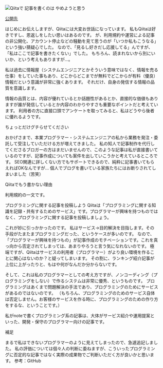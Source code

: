 ![Qiitaで 記事を書くのは やめようと思う](https://user-images.githubusercontent.com/15845907/88916405-faa5ed80-d2a0-11ea-92a5-f7150671a0a0.png)

[公開先](https://note.com/nomuragoro/n/ndc77430d723c)

はじめにお伝えしますが、Qiitaには大変お世話になっています。
私もQiitaは好きですし、恩返しをしたい思いはあるのです。
が、利用規約や運営による記事の非公開化、アカウント停止などの騒動を見て思うのが「いつか私もこうなる」という強い猜疑心でした。
なので、「見るし好きだし応援してる」んですが、「私はここで記事を書きたくない」でした。
もちろん、読まれないから別にいいか、という考えもありますが…。

私は過去に情報屋（システムエンジニアとかそういう意味ではなく、情報を売る仕事）をしていた事もあり、どこからどこまでが無料でどこからが有料（優良）情報だという意識が非常に強くあります。
それだけ、自身の発信する情報の品質を意識します。

情報の品質とは、内容が優れているとか話題性があるとか、直接的な価値もありますが誰が発信しているとか内容のわかりやすさも重要なポイントだと考えています。
利用者の方に直接口頭でアンケートを取ってみると、私はどうやら後者に優れるようです。

ちょっとだけグチらせてください

おかげさまで、本業プログラマー・システムエンジニアの私から業務を発注・委託して受注していただける方が増えてきました。
私の知人で記事制作を代行してくださるブロガーの方はまだいませんので、このような記事は私が直接書いているのですが、記事作成についても案件を出していこうかと考えているところです。
SEO関連に詳しくない方でもサポートできるので、純粋に記事書いてもらえればOKなんですが…
個人でブログを書いている家族たちにはお断りされてしまいました（苦笑）

Qiitaでもう書かない理由

利用規約の一文です。

プログラミングに関する記事を投稿しよう
Qiitaは「プログラミングに関する知識を記録・共有するためのサービス」です。プログラマーが興味を持つものではなく、プログラミングに関する記事を投稿しましょう。

これが妙に引っかかったのです。
私はサービス→目的解決を目指します。その手段がたまたまプログラミングだった、というケースが多いのです。
なので、「プログラマーが興味を持つもの」が記事作成のモチベーションです。これを真っ向から否定されてしまっては、あまりやろうと言う気になれないのです。
極端ですが、Qiitaはサービスの利用者（プログラマー）がより良い環境を作ることに関心はないのか？と疑ってしまいます。
その割に、ランキング紹介記事が上位に上がったりと、もはや何がなんだか分からないです。

そして、これは私のプログラマーとしての考え方ですが、ノンコーディング（プログラミングをしない）で作るシステムは非常に優秀、というものです。
プログラミングはあくまで問題解決の手法であり、プログラミングのためにサービスがあるのではないのです。
（もちろん、プログラミングのためのサービス自体は否定しません。お客様のサービスを作る時に、プログラミングのための作り方をするな、ということです。）

私がnoteで書くプログラミング系の記事は、大体がサービス紹介や運用提案といった、開発・保守のプログラマー向けの記事です。

補足

まるで私はできないプログラマーのように見えてしまったので、急遽追記しました。
私の評価については個々人の判断に委ねますが、こういったプログラミングに否定的な記事ではなく実際の成果物でご判断いただく方が良いかと思います。
参考：GitHub
